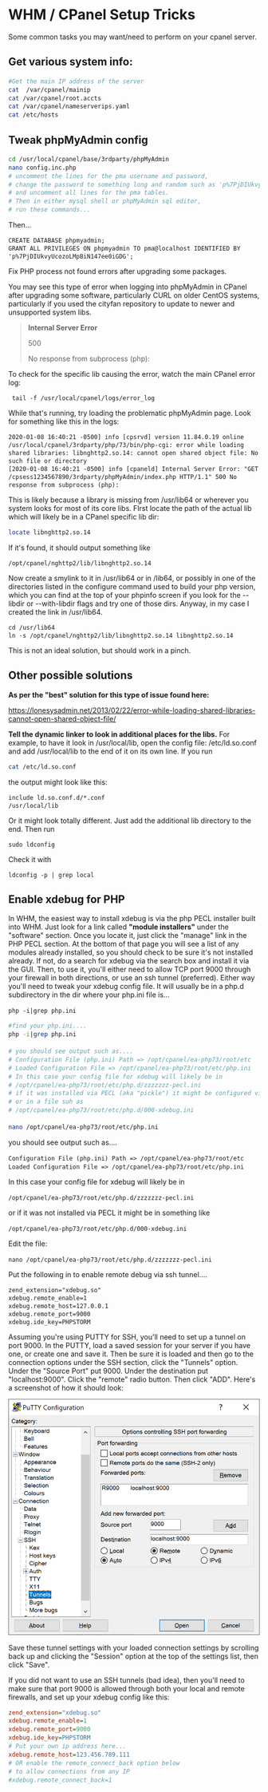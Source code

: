 # WHM / CPanel Setup Tricks

Some common tasks you may want/need to perform on your cpanel server. 

## Get various system info:

```bash
#Get the main IP address of the server
cat  /var/cpanel/mainip
cat /var/cpanel/root.accts
cat /var/cpanel/nameserverips.yaml
cat /etc/hosts
```



## Tweak phpMyAdmin config

```bash
cd /usr/local/cpanel/base/3rdparty/phpMyAdmin
nano config.inc.php
# uncomment the lines for the pma username and password, 
# change the password to something long and random such as 'p%7PjDIUkvyUcozoLMpBiN147ee0iGDG', 
# and uncomment all lines for the pma tables. 
# Then in either mysql shell or phpMyAdmin sql editor, 
# run these commands...
```

Then...

```mysql
CREATE DATABASE phpmyadmin;
GRANT ALL PRIVILEGES ON phpmyadmin TO pma@localhost IDENTIFIED BY 'p%7PjDIUkvyUcozoLMpBiN147ee0iGDG';
```

Fix PHP process not found errors after upgrading some packages. 

You may see this type of error when logging into phpMyAdmin in CPanel after upgrading some software, particularly CURL on older CentOS systems, particularly if you used the cityfan repository to update to newer and unsupported system libs. 

> **Internal Server Error**
> 
> 500
> 
> No response from subprocess (php):

To check for the specific lib causing the error, watch the main CPanel error log:

```shell
 tail -f /usr/local/cpanel/logs/error_log
```

While that's running, try loading the problematic phpMyAdmin page. Look for something like this in the logs: 

```
2020-01-08 16:40:21 -0500] info [cpsrvd] version 11.84.0.19 online
/usr/local/cpanel/3rdparty/php/73/bin/php-cgi: error while loading shared libraries: libnghttp2.so.14: cannot open shared object file: No such file or directory
[2020-01-08 16:40:21 -0500] info [cpaneld] Internal Server Error: "GET /cpsess1234567890/3rdparty/phpMyAdmin/index.php HTTP/1.1" 500 No response from subprocess (php):
```

This is likely because a library is missing from /usr/lib64 or wherever you system looks for most of its core libs. FIrst locate the path of the actual lib which will likely be in a CPanel specific lib dir:

```bash
locate libnghttp2.so.14
```

If it's found, it should output something like 

```
/opt/cpanel/nghttp2/lib/libnghttp2.so.14
```

Now create a smylink to it in /usr/lib64 or in /lib64, or possibly in one of the directories listed in the configure command used to build your php version, which you can find at the top of your phpinfo screen if you look for the --libdir or  --with-libdir flags and try one of those dirs. Anyway, in my case I created the link in /usr/lib64.

```shell
cd /usr/lib64
ln -s /opt/cpanel/nghttp2/lib/libnghttp2.so.14 libnghttp2.so.14
```

This is not an ideal solution, but should work in a pinch. 

## Other possible solutions

**As per the "best" solution for this type of issue found here:**

 https://lonesysadmin.net/2013/02/22/error-while-loading-shared-libraries-cannot-open-shared-object-file/ 

**Tell the dynamic linker to look in additional places for the libs.** For example, to have it look in /usr/local/lib, open the config file: /etc/ld.so.conf and add /usr/local/lib to the end of it on its own line.  If you run 

```bash
cat /etc/ld.so.conf
```

the output might look like this:

```shell
include ld.so.conf.d/*.conf
/usr/local/lib
```

Or it might look totally different. Just add the additional lib directory to the end. Then run 

```shell
sudo ldconfig
```

Check it with 

```shell
ldconfig -p | grep local
```

## Enable xdebug for PHP

In WHM, the easiest way to install xdebug is via the php PECL installer built into WHM. Just look for a link called **"module installers"** under the "software" section. Once you locate it, just click the "manage" link in the PHP PECL section. At the bottom of that page you will see a list of any modules already installed, so you should check to be sure it's not installed already. If not, do a search for xdebug via the search box and install it via the GUI. Then, to use it, you'll either need to allow TCP port 9000 through your firewall in both directions, or use an ssh tunnel (preferred). Either way you'll need to tweak your xdebug config file. It will usually be in a php.d subdirectory in the dir where your php.ini file is...

`php -i|grep php.ini`

```bash
#find your php.ini....
php -i|grep php.ini

# you should see output such as....
# Configuration File (php.ini) Path => /opt/cpanel/ea-php73/root/etc
# Loaded Configuration File => /opt/cpanel/ea-php73/root/etc/php.ini
# In this case your config file for xdebug will likely be in 
# /opt/cpanel/ea-php73/root/etc/php.d/zzzzzzz-pecl.ini
# if it was installed via PECL (aka "pickle") it might be configured via
# or in a file suh as
# /opt/cpanel/ea-php73/root/etc/php.d/000-xdebug.ini

nano /opt/cpanel/ea-php73/root/etc/php.ini
```

you should see output such as....

`Configuration File (php.ini) Path => /opt/cpanel/ea-php73/root/etc`
`Loaded Configuration File => /opt/cpanel/ea-php73/root/etc/php.ini`

In this case your config file for xdebug will likely be in 

`/opt/cpanel/ea-php73/root/etc/php.d/zzzzzzz-pecl.ini`

or if it was not installed via PECL it might be in something like

`/opt/cpanel/ea-php73/root/etc/php.d/000-xdebug.ini`

Edit the file: 

`nano /opt/cpanel/ea-php73/root/etc/php.d/zzzzzzz-pecl.ini`

Put the following in to enable remote debug via ssh tunnel....

```
zend_extension="xdebug.so"
xdebug.remote_enable=1
xdebug.remote_host=127.0.0.1
xdebug.remote_port=9000
xdebug.ide_key=PHPSTORM
```

Assuming you're using PUTTY for SSH, you'll need to set up a tunnel on port 9000. In the PUTTY, load a saved session for your server if you have one, or create one and save it. Then be sure it is loaded and then go to the connection options under the SSH section, click the "Tunnels" option. Under the "Source Port" put 9000. Under the destination put "localhost:9000". Click the "remote" radio button. Then click "ADD".    Here's a screenshot of how it should look:

![](https://raw.githubusercontent.com/minorgod/markdown-image-uploads/master/2020/02/07-19-15-09-image-20200207191141359.png)

Save these tunnel settings with your loaded connection settings by scrolling back up and clicking the "Session" option at the top of the settings list, then click "Save". 

If you did not want to use an SSH tunnels (bad idea), then you'll need to make sure that port 9000 is allowed through both your local and remote firewalls, and set up your xdebug config like this:

```ini
zend_extension="xdebug.so"
xdebug.remote_enable=1
xdebug.remote_port=9000
xdebug.ide_key=PHPSTORM
# Put your own ip address here...
xdebug.remote_host=123.456.789.111
# OR enable the remote_connect_back option below 
# to allow connections from any IP
#xdebug.remote_connect_back=1

```



